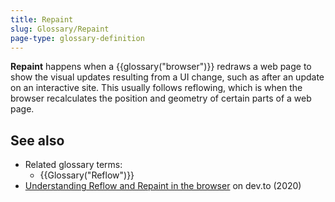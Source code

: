 ```yaml
---
title: Repaint
slug: Glossary/Repaint
page-type: glossary-definition
---
```




**Repaint** happens when a {{glossary("browser")}} redraws a web page to show the visual updates resulting from a UI change, such as after an update on an interactive site. This usually follows reflowing, which is when the browser recalculates the position and geometry of certain parts of a web page.

## See also

- Related glossary terms:
  - {{Glossary("Reflow")}}
- [Understanding Reflow and Repaint in the browser](https://dev.to/gopal1996/understanding-reflow-and-repaint-in-the-browser-1jbg) on dev.to (2020)
